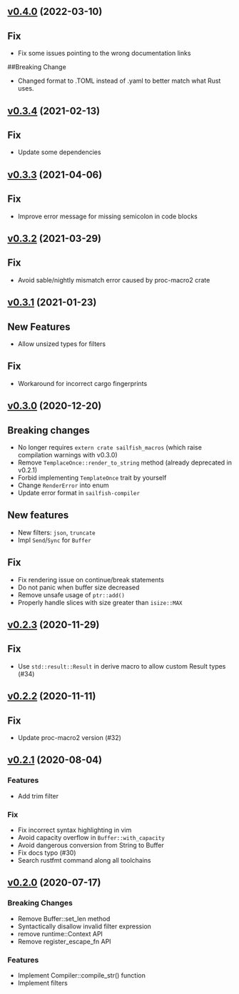 <a name="v0.4.0"></a>
## [v0.4.0](https://github.com/rust-sailfish/sailfish/compare/v0.3.4...v0.4.0) (2022-03-10)

## Fix

* Fix some issues pointing to the wrong documentation links

##Breaking Change

* Changed format to .TOML instead of .yaml to better match what Rust uses.

<a name="v0.3.4"></a>
## [v0.3.4](https://github.com/rust-sailfish/sailfish/compare/v0.3.3...v0.3.4) (2021-02-13)

## Fix

* Update some dependencies

<a name="v0.3.3"></a>
## [v0.3.3](https://github.com/rust-sailfish/sailfish/compare/v0.3.2...v0.3.3) (2021-04-06)

## Fix

* Improve error message for missing semicolon in code blocks

<a name="v0.3.2"></a>
## [v0.3.2](https://github.com/rust-sailfish/sailfish/compare/v0.3.1...v0.3.2) (2021-03-29)

## Fix

* Avoid sable/nightly mismatch error caused by proc-macro2 crate 

<a name="v0.3.1"></a>
## [v0.3.1](https://github.com/rust-sailfish/sailfish/compare/v0.3.0...v0.3.1) (2021-01-23)

## New Features

* Allow unsized types for filters

## Fix

* Workaround for incorrect cargo fingerprints

<a name="v0.3.0"></a>
## [v0.3.0](https://github.com/rust-sailfish/sailfish/compare/v0.2.2...v0.3.0) (2020-12-20)

## Breaking changes

* No longer requires `extern crate sailfish_macros` (which raise compilation warnings with v0.3.0)
* Remove `TemplaceOnce::render_to_string` method (already deprecated in v0.2.1)
* Forbid implementing `TemplateOnce` trait by yourself
* Change `RenderError` into enum
* Update error format in `sailfish-compiler`

## New features

* New filters: `json`, `truncate`
* Impl `Send`/`Sync` for `Buffer`

## Fix

* Fix rendering issue on continue/break statements
* Do not panic when buffer size decreased
* Remove unsafe usage of `ptr::add()`
* Properly handle slices with size greater than `isize::MAX`

<a name="v0.2.3"></a>
## [v0.2.3](https://github.com/rust-sailfish/sailfish/compare/v0.2.2...v0.2.3) (2020-11-29)

## Fix

* Use `std::result::Result` in derive macro to allow custom Result types (#34)

<a name="v0.2.2"></a>
## [v0.2.2](https://github.com/rust-sailfish/sailfish/compare/v0.2.1...v0.2.2) (2020-11-11)

## Fix

* Update proc-macro2 version (#32)

<a name="v0.2.1"></a>
## [v0.2.1](https://github.com/rust-sailfish/sailfish/compare/v0.2.0...v0.2.1) (2020-08-04)

### Features

* Add trim filter

### Fix

* Fix incorrect syntax highlighting in vim
* Avoid capacity overflow in `Buffer::with_capacity`
* Avoid dangerous conversion from String to Buffer
* Fix docs typo (#30)
* Search rustfmt command along all toolchains

<a name="v0.2.0"></a>
## [v0.2.0](https://github.com/rust-sailfish/sailfish/compare/v0.1.3...v0.2.0) (2020-07-17)

### Breaking Changes

* Remove Buffer::set_len method
* Syntactically disallow invalid filter expression
* remove runtime::Context API
* Remove register_escape_fn API

### Features

* Implement Compiler::compile_str() function
* Implement filters
